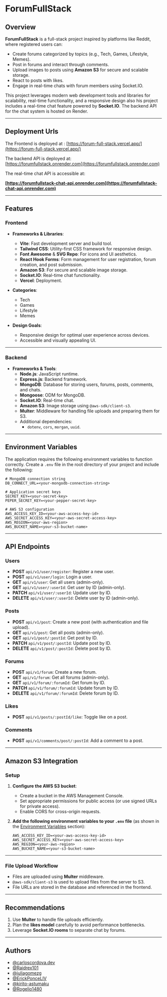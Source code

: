 # ForumFullStack

## Overview

**ForumFullStack** is a full-stack project inspired by platforms like Reddit, where registered users can:

- Create forums categorized by topics (e.g., Tech, Games, Lifestyle, Memes).
- Post in forums and interact through comments.
- Upload images to posts using **Amazon S3** for secure and scalable storage.
- React to posts with likes.
- Engage in real-time chats with forum members using Socket.IO.

This project leverages modern web development tools and libraries for scalability, real-time functionality, and a responsive design also his project includes a real-time chat feature powered by **Socket.IO**. The backend API for the chat system is hosted on Render.

---

## Deployment Urls

The Frontend is deployed at :
[https://forum-full-stack.vercel.app/](https://forum-full-stack.vercel.app/)

The backend API is deployed at:  
[https://forumfullstack.onrender.com](https://forumfullstack.onrender.com)

The real-time chat API is accessible at:

**[https://forumfullstack-chat-api.onrender.com](https://forumfullstack-chat-api.onrender.com)**

---

## Features

### **Frontend**

- **Frameworks & Libraries**:

  - **Vite**: Fast development server and build tool.
  - **Tailwind CSS**: Utility-first CSS framework for responsive design.
  - **Font Awesome** & **SVG Repo**: For icons and UI aesthetics.
  - **React Hook Forms**: Form management for user registration, forum creation, and post submission.
  - **Amazon S3**: For secure and scalable image storage.
  - **Socket.IO**: Real-time chat functionality.
  - **Vercel**: Deployment.

- **Categories**:

  - Tech
  - Games
  - Lifestyle
  - Memes

- **Design Goals**:
  - Responsive design for optimal user experience across devices.
  - Accessible and visually appealing UI.

---

### **Backend**

- **Frameworks & Tools**:
  - **Node.js**: JavaScript runtime.
  - **Express.js**: Backend framework.
  - **MongoDB**: Database for storing users, forums, posts, comments, and chats.
  - **Mongoose**: ODM for MongoDB.
  - **Socket.IO**: Real-time chat.
  - **Amazon S3**: Image storage using `@aws-sdk/client-s3`.
  - **Multer**: Middleware for handling file uploads and preparing them for S3.
  - Additional dependencies:
    - `dotenv`, `cors`, `morgan`, `uuid`.

---

## Environment Variables

The application requires the following environment variables to function correctly. Create a `.env` file in the root directory of your project and include the following:

```plaintext
# MongoDB connection string
DB_CONNECT_URL=<your-mongodb-connection-string>

# Application secret keys
SECRET_KEY=<your-secret-key>
PEPER_SECRET_KEY=<your-pepper-secret-key>

# AWS S3 configuration
AWS_ACCESS_KEY_ID=<your-aws-access-key-id>
AWS_SECRET_ACCESS_KEY=<your-aws-secret-access-key>
AWS_REGION=<your-aws-region>
AWS_BUCKET_NAME=<your-s3-bucket-name>
```

---

## API Endpoints

### Users

- **POST** `api/v1/user/register`: Register a new user.
- **POST** `api/v1/user/login`: Login a user.
- **GET** `api/v1/user`: Get all users (admin-only).
- **GET** `api/v1/user/:userId`: Get user by ID (admin-only).
- **PATCH** `api/v1/user/:userId`: Update user by ID.
- **DELETE** `api/v1/user/:userId`: Delete user by ID (admin-only).

### Posts

- **POST** `api/v1/post`: Create a new post (with authentication and file upload).
- **GET** `api/v1/post`: Get all posts (admin-only).
- **GET** `api/v1/post/:postId`: Get post by ID.
- **PATCH** `api/v1/post/:postId`: Update post by ID.
- **DELETE** `api/v1/post/:postId`: Delete post by ID.

### Forums

- **POST** `api/v1/forum`: Create a new forum.
- **GET** `api/v1/forum`: Get all forums (admin-only).
- **GET** `api/v1/forum/:forumId`: Get forum by ID.
- **PATCH** `api/v1/forum/:forumId`: Update forum by ID.
- **DELETE** `api/v1/forum/:forumId`: Delete forum by ID.

### Likes

- **POST** `api/v1/posts/:postId/like`: Toggle like on a post.

### Comments

- **POST** `api/v1/comments/post/:postId`: Add a comment to a post.

---

## Amazon S3 Integration

### Setup

1. **Configure the AWS S3 bucket**:

   - Create a bucket in the AWS Management Console.
   - Set appropriate permissions for public access (or use signed URLs for private access).
   - Enable CORS for cross-origin requests.

2. **Add the following environment variables to your `.env` file** (as shown in the [Environment Variables](#environment-variables) section):
   ```plaintext
   AWS_ACCESS_KEY_ID=<your-aws-access-key-id>
   AWS_SECRET_ACCESS_KEY=<your-aws-secret-access-key>
   AWS_REGION=<your-aws-region>
   AWS_BUCKET_NAME=<your-s3-bucket-name>
   ```

---

### File Upload Workflow

- Files are uploaded using **Multer** middleware.
- `@aws-sdk/client-s3` is used to upload files from the server to S3.
- File URLs are stored in the database and referenced in the frontend.

---

## Recommendations

1. Use **Multer** to handle file uploads efficiently.
2. Plan the **likes model** carefully to avoid performance bottlenecks.
3. Leverage **Socket.IO rooms** to separate chat by forums.

---

## Authors

- [@carloscordova.dev](https://github.com/cordovacarlos22)
- [@Raidrex101](https://github.com/Raidrex101)
- [@juliagomezg](https://github.com/juliagomezg)
- [@ErickPonceLIV](https://github.com/ErickPonceLIV)
- [@kirito-astumaku](https://github.com/kirito-astumaku)
- [@Rogelio1480](https://github.com/Rogelio1480)
